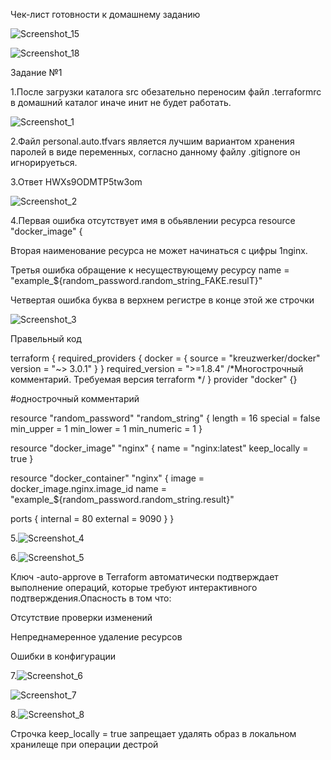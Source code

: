 Чек-лист готовности к домашнему заданию

![Screenshot_15](https://github.com/user-attachments/assets/dbe19f03-e5f6-4c66-a87d-277e3a751f64)

![Screenshot_18](https://github.com/user-attachments/assets/7004b167-b488-4b35-8412-c48ba1bcd3ed)

Задание №1

1.После загрузки каталога src обезательно переносим файл .terraformrc в домашний каталог иначе инит не будет работать.

![Screenshot_1](https://github.com/user-attachments/assets/e82f1ba0-1af4-4d4e-800d-134973c870c1)

2.Файл personal.auto.tfvars является лучшим вариантом хранения паролей в виде переменных, согласно данному файлу .gitignore он игнорируеться.

3.Ответ HWXs9ODMTP5tw3om

![Screenshot_2](https://github.com/user-attachments/assets/44d7c7f8-1619-4982-945f-c0741118d086)

4.Первая ошибка отсутствует имя в обьявлении ресурса resource "docker_image" {

Вторая наименование ресурса не может начинаться с цифры 1nginx. 

Третья ошибка обращение к несуществующему  ресурсу name = "example_${random_password.random_string_FAKE.resulT}"

Четвертая ошибка буква в верхнем регистре в конце этой же строчки 

![Screenshot_3](https://github.com/user-attachments/assets/08889206-8538-4058-89a6-dd90002d5237)

Правельный код

terraform {
  required_providers {
    docker = {
      source  = "kreuzwerker/docker"
      version = "~> 3.0.1"
    }
  }
  required_version = ">=1.8.4" /*Многострочный комментарий.
 Требуемая версия terraform */
}
provider "docker" {}

#однострочный комментарий

resource "random_password" "random_string" {
  length      = 16
  special     = false
  min_upper   = 1
  min_lower   = 1
  min_numeric = 1
}

resource "docker_image" "nginx" {
  name         = "nginx:latest"
  keep_locally = true
}

resource "docker_container" "nginx" {
  image = docker_image.nginx.image_id
  name  = "example_${random_password.random_string.result}"

  ports {
    internal = 80
    external = 9090
  }
}



5.![Screenshot_4](https://github.com/user-attachments/assets/3d1ae04a-cdcd-497e-becc-56c0f0018ab1)

6.![Screenshot_5](https://github.com/user-attachments/assets/461fe7d8-0eb8-45fd-95cd-2540ba0c918e)

Ключ -auto-approve в Terraform автоматически подтверждает выполнение операций, которые требуют интерактивного подтверждения.Опасность в том что:

 Отсутствие проверки изменений

 Непреднамеренное удаление ресурсов

 Ошибки в конфигурации

 7.![Screenshot_6](https://github.com/user-attachments/assets/778b2e96-b485-4321-90a5-99b14356c01d)

 ![Screenshot_7](https://github.com/user-attachments/assets/abe688ea-93ae-46aa-87eb-31abf6f25a89)

 8.![Screenshot_8](https://github.com/user-attachments/assets/8e310320-3c69-415b-9f52-5330b83dedd5)

 Строчка keep_locally = true запрещает удалять образ в локальном хранилеще при операции дестрой 



